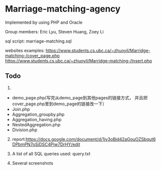 # Marriage-matching-agency
Implemented by using PHP and Oracle

Group members: Eric Lyu, Steven Huang, Zoey Li

sql script: marriage-matching.sql

websites examples:
    https://www.students.cs.ubc.ca/~zhuoyil/Marridge-matching-/cover_page.php
    https://www.students.cs.ubc.ca/~zhuoyil/Marridge-matching-/Insert.php

## Todo
1. 
- demo_page.php(写完从demo_page到其他pages的链接方式， 并且把cover_page.php里到demo_page的链接改一下）
- Join.php
- Aggregation_groupby.php
- Aggregation_having.php
- NestedAggregation.php
- Division.php

2. report:https://docs.google.com/document/d/1jy3oBjd42aGouOZSbqut6DPbmPN7oSjDSC4Piw7DrHY/edit

3. A list of all SQL queries used: query.txt

4. Several screenshots